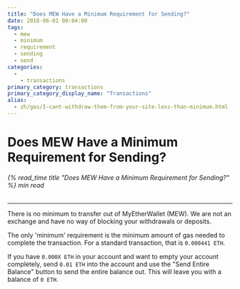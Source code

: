 ```yaml
---
title: "Does MEW Have a Minimum Requirement for Sending?"
date: 2018-06-01 00:04:00
tags:
  - mew
  - minimum
  - requirement
  - sending
  - send
categories:
  - 
    - transactions
primary_category: transactions
primary_category_display_name: "Transactions"
alias:
  - zh/gas/I-cant-withdraw-them-from-your-site-less-than-minimum.html
---
```


# **Does MEW Have a Minimum Requirement for Sending?**

###### {% read_time title "Does MEW Have a Minimum Requirement for Sending?" %} min read

* * *

There is no minimum to transfer out of MyEtherWallet (MEW). We are not an exchange and have no way of blocking your withdrawals or deposits.

The only 'minimum' requirement is the minimum amount of gas needed to complete the transaction. For a standard transaction, that is `0.000441 ETH`.

If you have `0.000X ETH` in your account and want to empty your account completely, send `0.01 ETH` into the account and use the "Send Entire Balance" button to send the entire balance out. This will leave you with a balance of `0 ETH`.
